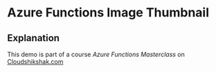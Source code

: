 # Azure Functions Image Thumbnail 

## Explanation
This demo is part of a course *Azure Functions Masterclass* on [Cloudshikshak.com](https://cloudshikshak.com/p/azure-functions-masterclass)